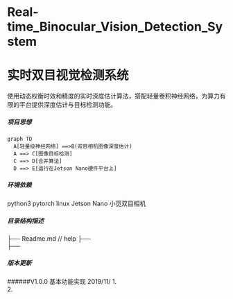 # Real-time_Binocular_Vision_Detection_System 
# 实时双目视觉检测系统

使用动态权衡时效和精度的实时深度估计算法，搭配轻量卷积神经网络，为算力有限的平台提供深度估计与目标检测功能。

##### 项目思想
 
```mermaid
graph TD
  A[轻量级神经网络] ==>B(双目相机图像深度估计)
  A ==> C[图像目标检测]
  C ==> D[合并算法]
  D ==> E[运行在Jetson Nano硬件平台上]
```  

##### 环境依赖
python3
pytorch
linux
Jetson Nano
小觅双目相机


##### 目录结构描述
├── Readme.md                   // help
├──                         
├── 



##### 版本更新
######V1.0.0 基本功能实现
2019/11/
1.     
2.
